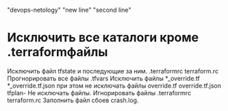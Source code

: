 "devops-netology" 
"new line" 
"second line"


# Исключить все каталоги кроме .terraformфайлы
Исключить файл tfstate и последующие за ним. 
 .terraformrc
terraform.rc
Прогнорировать все файлы .tfvars
Исключить файлы *_override.tf
*_override.tf.json
при этом не исключать файлы override.tf
override.tf.json
 tfplan- Не исключать файлы.
Игнорировать файлы .terraformrc
terraform.rc
Заполнить файл сбоев crash.log.